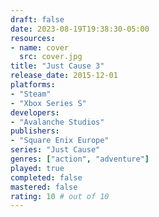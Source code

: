 ```yaml
---
draft: false
date: 2023-08-19T19:38:30-05:00
resources:
- name: cover
  src: cover.jpg
title: "Just Cause 3"
release_date: 2015-12-01
platforms:
- "Steam"
- "Xbox Series S"
developers: 
- "Avalanche Studios"
publishers:
- "Square Enix Europe"
series: "Just Cause"
genres: ["action", "adventure"]
played: true
completed: false
mastered: false
rating: 10 # out of 10
---
```


